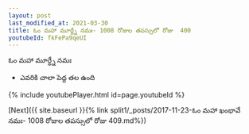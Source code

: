 ```yaml
---
layout: post
last_modified_at: 2021-03-30
title: ఓం మహా మూర్ధ్నే నమః- 1008 రోజుల తపస్సులో రోజు  400
youtubeId: fkFePa9qeUI
---
```

 
 
 ఓం మహా మూర్ధ్నే నమః  
 
 -  ఎవరికి చాలా పెద్ద తల ఉంది 
 
  
 
  
 
 
 
 
 
 


{% include youtubePlayer.html id=page.youtubeId %}
 
[Next]({{ site.baseurl }}{% link  split1/_posts/2017-11-23-ఓం మహా ఖంభావే నమః- 1008 రోజుల తపస్సులో రోజు  409.md%})
 
